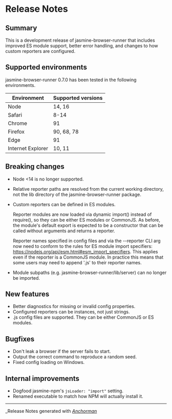 # Release Notes

## Summary

This is a development release of jasmine-browser-runner that includes improved
ES module support, better error handling, and changes to how custom reporters
are configured.

## Supported environments

jasmine-browser-runner 0.7.0 has been tested in the following environments.

| Environment       | Supported versions |
|-------------------|--------------------|
| Node              | 14, 16             |
| Safari            | 8-14               |
| Chrome            | 91                 |
| Firefox           | 90, 68, 78         |
| Edge              | 91                 |
| Internet Explorer | 10, 11             |


## Breaking changes

* Node <14 is no longer supported.

* Relative reporter paths are resolved from the current working directory, not
  the lib directory of the jasmine-browser-runner package.
  
* Custom reporters can be defined in ES modules.
  
  Reporter modules are now loaded via dynamic import() instead of require(),
  so they can be either ES modules or CommonJS. As before, the module's
  default export is expected to be a constructor that can be called without
  arguments and returns a reporter.
  
  Reporter names specified in config files and via the --reporter CLI arg now
  need to conform to the rules for ES module import specifiers:
  <https://nodejs.org/api/esm.html#esm_import_specifiers>. This applies even if
  the reporter is a CommonJS module. In practice this means that some users may
  need to append '.js' to their reporter names.
  
* Module subpaths (e.g. jasmine-browser-runner/lib/server) can no longer be 
  imported.


## New features

* Better diagnostics for missing or invalid config properties.
* Configured reporters can be instances, not just strings.
* .js config files are supported. They can be either CommonJS or ES modules.


## Bugfixes

* Don't leak a browser if the server fails to start.
* Output the correct command to reproduce a random seed.
* Fixed config loading on Windows.


## Internal improvements

* Dogfood jasmine-npm's `jsLoader: "import"` setting.
* Renamed executable to match how NPM will actually install it.

------

_Release Notes generated with _[Anchorman](http://github.com/infews/anchorman)_